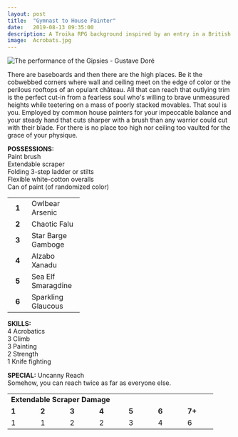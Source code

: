 ```yaml
---
layout: post
title:  "Gymnast to House Painter"
date:   2019-08-13 09:35:00
description: A Troika RPG background inspired by an entry in a British occupation survey conducted in 1881.
image:  Acrobats.jpg
---
```


![The performance of the Gipsies - Gustave Doré](https://fantasyrobotfighter.github.io/assets/images/Acrobats.jpg)

There are baseboards and then there are the high places. Be it the cobwebbed corners where wall and ceiling meet on the edge of color or the perilous rooftops of an opulant château. All that can reach that outlying trim is the perfect cut-in from a fearless soul who's willing to brave unmeasured heights while teetering on a mass of poorly stacked movables. That soul is you. Employed by common house painters for your impeccable balance and your steady hand that cuts sharper with a brush than any warrior could cut with their blade. For there is no place too high nor ceiling too vaulted for the grace of your physique. 

<b>POSSESSIONS:</b><br />
Paint brush<br />
Extendable scraper<br />
Folding 3-step ladder or stilts<br />
Flexible white-cotton overalls<br />
Can of paint (of randomized color)<br />

<table width="130">
  <tr>
    <td align="center" width="30" padding="2px"><b>1</b></td>
    <td align="left" width="100" padding="2px">Owlbear Arsenic</td>
  </tr>
  <tr>
    <td align="center" width="30" padding="2px"><b>2</b></td>
    <td align="left" width="100" padding="2px">Chaotic Falu</td>
  </tr>
  <tr>
    <td align="center" width="30" padding="2px"><b>3</b></td>
    <td align="left" width="100" padding="2px">Star Barge Gamboge</td>
  </tr>
  <tr>
    <td align="center" width="30" padding="2px"><b>4</b></td>
    <td align="left" width="100" padding="2px">Alzabo Xanadu</td>
  </tr>
  <tr>
    <td align="center" width="30" padding="2px"><b>5</b></td>
    <td align="left" width="100" padding="2px">Sea Elf Smaragdine</td>
  </tr>
  <tr>
    <td align="center" width="30" padding="2px"><b>6</b></td>
    <td align="left" width="100" padding="2px">Sparkling Glaucous</td>
  </tr>
</table>

<b>SKILLS:</b><br />
4 Acrobatics<br />
3 Climb<br />
3 Painting<br />
2 Strength<br />
1 Knife fighting<br />

<b>SPECIAL:</b> Uncanny Reach<br />
Somehow, you can reach twice as far as everyone else.
<br />

<table>
  <tr>
    <td colspan="7" width="350" padding="2px"><b>Extendable Scraper Damage</b>
    </td>
  </tr>
  <tr>
    <td width="50" padding="2px"><b>1</b></td>
    <td width="50" padding="2px"><b>2</b></td>
    <td width="50" padding="2px"><b>3</b></td>
    <td width="50" padding="2px"><b>4</b></td>
    <td width="50" padding="2px"><b>5</b></td>
    <td width="50" padding="2px"><b>6</b></td>
    <td width="50" padding="2px"><b>7+</b></td>
  </tr>
    <tr>
    <td width="50" padding="2px">1</td>
    <td width="50" padding="2px">1</td>
    <td width="50" padding="2px">2</td>
    <td width="50" padding="2px">2</td>
    <td width="50" padding="2px">3</td>
    <td width="50" padding="2px">4</td>
    <td width="50" padding="2px">6</td>
  </tr>
</table>

<script type="application/ld+json">
{ "@context": "https://schema.org", 
 "@type": "BlogPosting",
 "mainEntityOfPage": {
        "@type": "WebPage",
        "@id": "https://www.fantasyrobotfighter.com/2019/Gymnast-to-House-Painter/"
      },
 "headline": "Gymnast to House Painter - A character background for the Troika RPG",
 "alternativeHeadline": "A Troika RPG background inspired by an entry in a British occupation survey conducted in 1881.",
 "image": "https://www.fantasyrobotfighter.com/assets/images/Acrobats.jpg",
 "genre": "CreativeWork", 
 "keywords": "Troika RPG Indie Game Design Background Class Gymnast House Painter", 
 "wordcount": "1350",
 "publisher": {	
 		"@type": "Organization",
        "name": "Fantasy Robot Fighter",
		"url": "http://www.fantasyrobotfighter.com",
		"logo": {
		    "@type": "ImageObject",
		    "url": "https://www.fantasyrobotfighter.com/assets/images/avatar.png",
		    "width": 80,
		    "height": 80
		}
    },
 "datePublished": "2019-05-22",
 "dateCreated": "2019-05-22",
 "dateModified": "2019-05-22",
 "description": "Gymnast to House Painter - A character background for the Troika RPG",
 "articleBody": "There are baseboards and then there are the high places. Be it the cobwebbed corners where wall and ceiling meet on the edge of color or the perilous rooftops of an opulant château. All that can reach that outlying trim is the perfect cut-in from a fearless soul who's willing to brave unmeasured heights while teetering on a mass of poorly stacked movables. That soul is you. Employed by common house painters for your impeccable balance and your steady hand that cuts sharper with a brush than any warrior could cut with their blade. For there is no place too high nor ceiling too vaulted for the grace of your physique.",
   "author": {
    "@type": "Person",
    "name": "Ryan Buller"
  }
 }
</script>

[jekyll-gh]: https://github.com/mojombo/jekyll
[jekyll]:    http://jekyllrb.com
